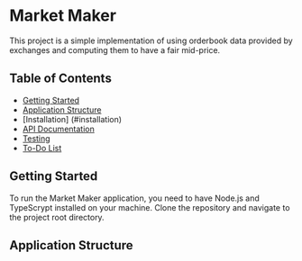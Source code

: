 # Market Maker

This project is a simple implementation of using orderbook data provided by exchanges and computing them to have a fair mid-price.

## Table of Contents

- [Getting Started](#getting-started)
- [Application Structure](#application-structure)
- [Installation] (#installation)
- [API Documentation](#api-documentation)
- [Testing](#testing)
- [To-Do List](#to-do-list)

## Getting Started

To run the Market Maker application, you need to have Node.js and TypeScrypt installed on your machine. Clone the repository and navigate to the project root directory.

## Application Structure
